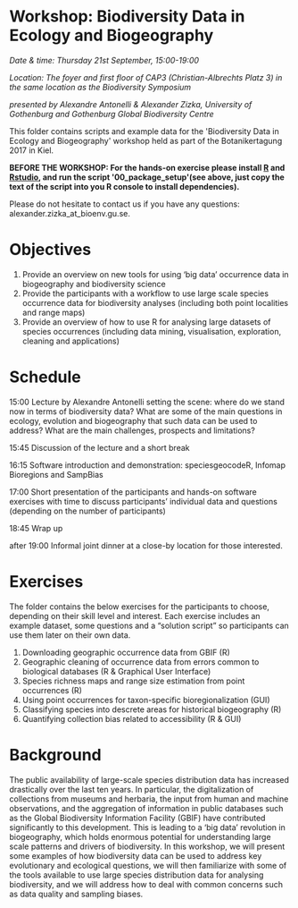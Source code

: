 # Workshop: Biodiversity Data in Ecology and Biogeography

_Date & time: Thursday 21st September, 15:00-19:00_

_Location: The foyer and first floor of CAP3 (Christian-Albrechts Platz 3) in the same location as the Biodiversity Symposium_

_presented by Alexandre Antonelli & Alexander Zizka, University of Gothenburg and Gothenburg Global Biodiversity Centre_

This folder contains scripts and example data for the 'Biodiversity Data in Ecology and Biogeography' workshop held as part of the Botanikertagung 2017 in Kiel. 

**BEFORE THE WORKSHOP: For the hands-on exercise please install [R](https://cran.r-project.org/bin/) and [Rstudio](https://www.rstudio.com/products/rstudio/download/#download), and run the script '00_package_setup'(see above, just copy the text of the script into you R console to install dependencies).**

Please do not hesitate to contact us if you have any questions: alexander.zizka_at_bioenv.gu.se.

# Objectives
1. Provide an overview on new tools for using ‘big data’ occurrence data in biogeography and biodiversity science
2. Provide the participants with a workflow to use large scale species occurrence data for biodiversity analyses (including both point localities and range maps)
3. Provide an overview of how to use R for analysing large datasets of species occurrences (including data mining, visualisation, exploration, cleaning and applications)

# Schedule
15:00 Lecture by Alexandre Antonelli setting the scene: where do we stand now in terms of biodiversity data? What are some of the main questions in ecology, evolution and biogeography that such data can be used to address? What are the main challenges, prospects and limitations?

15:45 Discussion of the lecture and a short break

16:15 Software introduction and demonstration: speciesgeocodeR, Infomap Bioregions and SampBias

17:00 Short presentation of the participants and hands-on software exercises with time to discuss participants’ individual data and questions (depending on the number of participants)

18:45 Wrap up

after 19:00 Informal joint dinner at a close-by location for those interested.

# Exercises
The folder contains the below exercises for the participants to choose, depending on their skill level and interest. Each exercise includes an example dataset, some questions and a “solution script” so participants can use them later on their own data.

1. Downloading geographic occurrence data from GBIF (R)
2. Geographic cleaning of occurrence data from errors common to biological databases (R & Graphical User Interface)
3. Species richness maps and range size estimation from point occurrences (R)
4. Using point occurrences for taxon-specific bioregionalization (GUI)
5. Classifying species into descrete areas for historical biogeography (R)
6. Quantifying collection bias related to accessibility (R & GUI)

# Background
The public availability of large-scale species distribution data has increased drastically over the last ten years. In particular, the digitalization of collections from museums and herbaria, the input from human and machine observations, and the aggregation of information in public databases such as the Global Biodiversity Information Facility (GBIF) have contributed significantly to this development. This is leading to a ‘big data’ revolution in biogeography, which holds enormous potential for understanding large scale patterns and drivers of biodiversity. In this workshop, we will present some examples of how biodiversity data can be used to address key evolutionary and ecological questions, we will then familiarize with some of the tools available to use large species distribution data for analysing biodiversity, and we will address how to deal with common concerns such as data quality and sampling biases.


